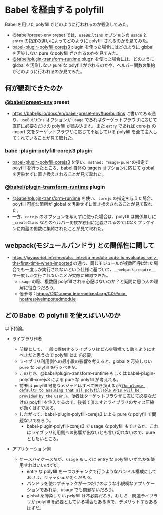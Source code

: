# Babel を経由する polyfill

Babel を用いた polyfill がどのように行われるのか観測してみた。

- [@babel/preset-env](https://babeljs.io/docs/en/babel-preset-env) preset では、`useBuiltIns` オプションの `usage` と `entry` の指定の違いによってどのように polyfill されるのかを見てみた。
- [babel-plugin-polyfill-corejs3](https://www.npmjs.com/package/babel-plugin-polyfill-corejs3) plugin を使った場合にはどのように global を汚染しない pure な polyfill がされるのかを見てみた。
- [@babel/plugin-transform-runtime](https://babeljs.io/docs/en/babel-plugin-transform-runtime) plugin を使った場合には、どのように global を汚染しない pure な polyfill がされるのかや、ヘルパー関数の集約がどのように行われるのか見てみた。

## 何が観測できたのか

### [@babel/preset-env](https://babeljs.io/docs/en/babel-preset-env) preset

- https://babeljs.io/docs/en/babel-preset-env#usebuiltins に書いてある通り、`useBuiltIns` オプションが `usage` であればターゲットブラウザに応じて直前に必要なだけの polyfill が読み込まれ、また `entry` であれば core-js の import 文をターゲットブラウザに応じて不足している polyfill を全て注入してくれていることが見て取れた。

### [babel-plugin-polyfill-corejs3](https://www.npmjs.com/package/babel-plugin-polyfill-corejs3) plugin

- [babel-plugin-polyfill-corejs3](https://www.npmjs.com/package/babel-plugin-polyfill-corejs3) を使い、`method: "usage-pure"`の指定で polyfill を行ったところ、babel 自体の targets オプションに応じて global を汚染せずに置き換えされることが見て取れた。

### [@babel/plugin-transform-runtime](https://babeljs.io/docs/en/babel-plugin-transform-runtime) plugin

- [@babel/plugin-transform-runtime](https://babeljs.io/docs/en/babel-plugin-transform-runtime) を使い、`corejs` の指定を与えた場合、polyfill 可能な箇所が global を汚染せずに置き換えされることが見て取れた。
- 一方、`corejs` のオプションを与えずに使った場合は、polyfill は関係無しに `_createClass` などのヘルパー関数が独自に定義されるのではなくプラグインに内蔵の関数に集約されたことが見て取れた。

## webpack(モジュールバンドラ) との関係性に関して

- https://javascript.info/modules-intro#a-module-code-is-evaluated-only-the-first-time-when-imported の通り、同じモジュールが複数回呼ばれた場合でも一度しか実行されないという仕様に基づいて、`__webpack_require__` で一度しか実行されないことが実際に確認できた。
  - `usage` の際、複数回 polyfill される心配はないのか？と疑問に思う人の理解に役立つだろう。
  - 他参考：https://262.ecma-international.org/6.0/#sec-hostresolveimportedmodule

## どの Babel の polyfill を使えばいいのか

以下持論。

- ライブラリ作者

  - 前提として、一般に提供するライブラリはどんな環境でも動くようにすべきだと思うので polyfill はまず必要。
  - ライブラリ利用側への最小限の影響を考えると、global を汚染しない pure な polyfill を行うべきか。
  - このとき、@babel/plugin-transform-runtime もしくは babel-plugin-polyfill-corejs3 による pure な polyfill が考えれる。
  - 前者は polyfill 可能なメソッドはすべて置き換えるが([`The plugin defaults to assuming that all polyfillable APIs will be provided by the user.`](https://babeljs.io/docs/en/babel-plugin-transform-runtime#with-a-configuration-file-recommended))、後者はターゲットブラウザに応じて必要なだけの polyfill を注入するので、後者で済ますとライブラリのサイズ圧縮が効くはずである。
  - したがって、babel-plugin-polyfill-corejs3 による pure な polyfill で問題ないであろう。
    - babel-plugin-polyfill-corejs3 で usage な polyfill もできるが、これはライブラリ利用側への影響が出ないとも言い切れないので、pure としたいところ。

- アプリケーション側
  - ケースバイケースだが、usage もしくは entry な polyfill いずれかを使用すればいいはずだ。
    - entry な polyfill を一つのチャンクで行うようなバンドル構成にしておけば、キャッシュが効くだろう。
    - バンドラを使わずチャンクが一つだけのような小規模なアプリケーションであれば、usage でも問題ないだろう。
    - global を汚染しない polyfill は不必要だろう。むしろ、関連ライブラリが polyfill を必要としている場合もあるので、デメリットすらあるはずだ。
